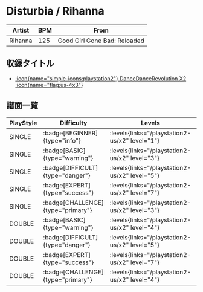 # Disturbia / Rihanna

|Artist|BPM|From|
|------|---|----|
|Rihanna|125|Good Girl Gone Bad: Reloaded|

## 収録タイトル

- [:icon{name="simple-icons:playstation2"} DanceDanceRevolution X2 :icon{name="flag:us-4x3"}](/playstation2-us/x2)

## 譜面一覧

|PlayStyle|Difficulty|Levels|Notes|Movie|
|---------|----------|------|-----|-----|
|SINGLE| :badge[BEGINNER]{type="info"}| :levels{links="/playstation2-us/x2" level="1"}|69/0||
|SINGLE| :badge[BASIC]{type="warning"}| :levels{links="/playstation2-us/x2" level="3"}|96/7||
|SINGLE| :badge[DIFFICULT]{type="danger"}| :levels{links="/playstation2-us/x2" level="5"}|137/6||
|SINGLE| :badge[EXPERT]{type="success"}| :levels{links="/playstation2-us/x2" level="7"}|188/6||
|SINGLE| :badge[CHALLENGE]{type="primary"}| :levels{links="/playstation2-us/x2" level="3"}|93/7(18)||
|DOUBLE| :badge[BASIC]{type="warning"}| :levels{links="/playstation2-us/x2" level="4"}|112/6||
|DOUBLE| :badge[DIFFICULT]{type="danger"}| :levels{links="/playstation2-us/x2" level="5"}|137/6||
|DOUBLE| :badge[EXPERT]{type="success"}| :levels{links="/playstation2-us/x2" level="7"}|179/6||
|DOUBLE| :badge[CHALLENGE]{type="primary"}| :levels{links="/playstation2-us/x2" level="4"}|106/6(17)||
